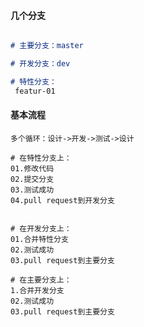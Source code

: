 #### 几个分支

```md

# 主要分支：master

# 开发分支：dev

# 特性分支：
 featur-01

```


#### 基本流程

```
多个循环：设计->开发->测试->设计

# 在特性分支上：
01.修改代码
02.提交分支
03.测试成功
04.pull request到开发分支


# 在开发分支上：
01.合并特性分支
02.测试成功
03.pull request到主要分支

# 在主要分支上：
1.合并开发分支
02.测试成功
03.pull request到主要分支
```